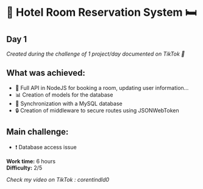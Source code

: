 # 🏨 Hotel Room Reservation System 🛏️
## Day 1

*Created during the challenge of 1 project/day documented on TikTok 📅*

## What was achieved:
- 🚀 Full API in NodeJS for booking a room, updating user information...
- 📊 Creation of models for the database
- 🔄 Synchronization with a MySQL database
- 🔒 Creation of middleware to secure routes using JSONWebToken

## Main challenge:
- ❗ Database access issue

**Work time:** 6 hours  
**Difficulty:** 2/5

*Check my video on TikTok : corentindld0*
